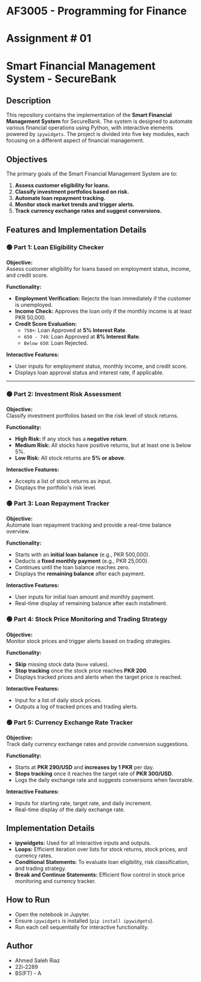 # AF3005 - Programming for Finance 
# Assignment # 01
# Smart Financial Management System - SecureBank

## Description
This repository contains the implementation of the **Smart Financial Management System** for SecureBank. The system is designed to automate various financial operations using Python, with interactive elements powered by `ipywidgets`. The project is divided into five key modules, each focusing on a different aspect of financial management.


## Objectives
The primary goals of the Smart Financial Management System are to:
1. **Assess customer eligibility for loans.**  
2. **Classify investment portfolios based on risk.**  
3. **Automate loan repayment tracking.**  
4. **Monitor stock market trends and trigger alerts.**  
5. **Track currency exchange rates and suggest conversions.**  


## Features and Implementation Details

### 🟢 Part 1: Loan Eligibility Checker  
**Objective:**  
Assess customer eligibility for loans based on employment status, income, and credit score.

**Functionality:**  
- **Employment Verification:** Rejects the loan immediately if the customer is unemployed.  
- **Income Check:** Approves the loan only if the monthly income is at least PKR 50,000.  
- **Credit Score Evaluation:**  
  - `750+`: Loan Approved at **5% Interest Rate**.  
  - `650 - 749`: Loan Approved at **8% Interest Rate**.  
  - `Below 650`: Loan Rejected.  

**Interactive Features:**  
- User inputs for employment status, monthly income, and credit score.  
- Displays loan approval status and interest rate, if applicable.  

---

### 🟢 Part 2: Investment Risk Assessment  
**Objective:**  
Classify investment portfolios based on the risk level of stock returns.

**Functionality:**  
- **High Risk:** If any stock has a **negative return**.  
- **Medium Risk:** All stocks have positive returns, but at least one is below 5%.  
- **Low Risk:** All stock returns are **5% or above**.  

**Interactive Features:**  
- Accepts a list of stock returns as input.  
- Displays the portfolio's risk level.  


### 🟢 Part 3: Loan Repayment Tracker  
**Objective:**  
Automate loan repayment tracking and provide a real-time balance overview.

**Functionality:**  
- Starts with an **initial loan balance** (e.g., PKR 500,000).  
- Deducts a **fixed monthly payment** (e.g., PKR 25,000).  
- Continues until the loan balance reaches zero.  
- Displays the **remaining balance** after each payment.  

**Interactive Features:**  
- User inputs for initial loan amount and monthly payment.  
- Real-time display of remaining balance after each installment.  


### 🟢 Part 4: Stock Price Monitoring and Trading Strategy  
**Objective:**  
Monitor stock prices and trigger alerts based on trading strategies.

**Functionality:**  
- **Skip** missing stock data (`None` values).  
- **Stop tracking** once the stock price reaches **PKR 200**.  
- Displays tracked prices and alerts when the target price is reached.  

**Interactive Features:**  
- Input for a list of daily stock prices.  
- Outputs a log of tracked prices and trading alerts.


### 🟢 Part 5: Currency Exchange Rate Tracker  
**Objective:**  
Track daily currency exchange rates and provide conversion suggestions.

**Functionality:**  
- Starts at **PKR 290/USD** and **increases by 1 PKR** per day.  
- **Stops tracking** once it reaches the target rate of **PKR 300/USD**.  
- Logs the daily exchange rate and suggests conversions when favorable.  

**Interactive Features:**  
- Inputs for starting rate, target rate, and daily increment.  
- Real-time display of the daily exchange rate.  


## Implementation Details
- **ipywidgets:** Used for all interactive inputs and outputs.  
- **Loops:** Efficient iteration over lists for stock returns, stock prices, and currency rates.  
- **Conditional Statements:** To evaluate loan eligibility, risk classification, and trading strategy.  
- **Break and Continue Statements:** Efficient flow control in stock price monitoring and currency tracker.  



## How to Run
- Open the notebook in Jupyter.
- Ensure `ipywidgets` is installed (`pip install ipywidgets`).
- Run each cell sequentially for interactive functionality.


## Author
- Ahmed Saleh Riaz
- 22i-2289
- BS(FT) - A
